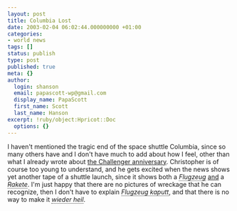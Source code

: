 ```yaml
---
layout: post
title: Columbia Lost
date: 2003-02-04 06:02:44.000000000 +01:00
categories:
- world news
tags: []
status: publish
type: post
published: true
meta: {}
author:
  login: shanson
  email: papascott-wp@gmail.com
  display_name: PapaScott
  first_name: Scott
  last_name: Hanson
excerpt: !ruby/object:Hpricot::Doc
  options: {}
---
```

<p>I haven't mentioned the tragic end of the space shuttle Columbia, since so many others have and I don't have much to add about how I feel, other than what I already wrote about <a href="http://www.papascott.de/2003/01/28/2083.php">the Challenger anniversary</a>. Christopher is of course too young to understand, and he gets excited when the news shows yet another tape of a shuttle launch, since it shows both a <span xml:lang="de" title="airplane" style="border-bottom: dotted 1px; font-style: italic;">Flugzeug</span> <u>and</u> a <span xml:lang="de" title="rocket" style="border-bottom: dotted 1px; font-style: italic;">Rakete</span>. I'm just happy that there are no pictures of wreckage that he can recognize, then I don't have to explain <span xml:lang="de" title="airplane broken" style="border-bottom: dotted 1px; font-style: italic;">Flugzeug kaputt</span>, and that there is no way to make it <span xml:lang="de" title="all better" style="border-bottom: dotted 1px; font-style: italic;">wieder heil</span>.</p>
